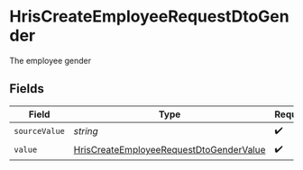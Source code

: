 # HrisCreateEmployeeRequestDtoGender

The employee gender


## Fields

| Field                                                                                                     | Type                                                                                                      | Required                                                                                                  | Description                                                                                               |
| --------------------------------------------------------------------------------------------------------- | --------------------------------------------------------------------------------------------------------- | --------------------------------------------------------------------------------------------------------- | --------------------------------------------------------------------------------------------------------- |
| `sourceValue`                                                                                             | *string*                                                                                                  | :heavy_check_mark:                                                                                        | N/A                                                                                                       |
| `value`                                                                                                   | [HrisCreateEmployeeRequestDtoGenderValue](../../models/shared/hriscreateemployeerequestdtogendervalue.md) | :heavy_check_mark:                                                                                        | N/A                                                                                                       |